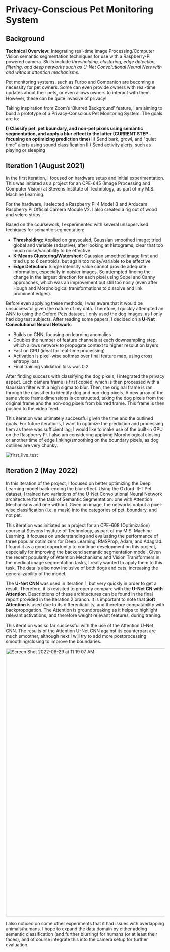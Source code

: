 # Privacy-Conscious Pet Monitoring System

## Background
**Technical Overview:** Integrating real-time Image Processing/Computer Vision semantic segmentation techniques for use with a Raspberry-Pi powered camera. Skills include _thresholding, clustering, edge detection, filtering, and deep networks such as U-Net Convolutional Neural Nets with and without attention mechanisms_. 

Pet monitoring systems, such as Furbo and Companion are becoming a necessity for pet owners. Some can even provide owners with real-time updates about their pets, or even allows owners to interact with them. However, these can be quite invasive of privacy!

Taking inspiration from Zoom’s ‘Blurred Background’ feature, I am aiming to build a prototype of a Privacy-Conscious Pet Monitoring System. The goals are to:

**I) Classify pet, pet boundary, and non-pet pixels using semantic segmentation, and apply a blur effect to the latter (CURRENT STEP - focusing on optimizing prediction time)**
II) Send bark, growl, and "quiet time" alerts using sound classification
III) Send activity alerts, such as playing or sleeping

## Iteration 1 (August 2021)
In the first iteration, I focused on hardware setup and initial experimentation. This was initiated as a project for an CPE-645 (Image Processing and Computer Vision) at Stevens Institute of Technology, as part of my M.S. Machine Learning. 

For the hardware, I selected a Raspberry Pi 4 Model B and Arducam Raspberry Pi Official Camera Module V2. I also created a rig out of wood and velcro strips. 

Based on the coursework, I experimented with several unsupervised techiques for semantic segmentation:

* **Thresholding:** Applied on grayscaled, Gaussian smoothed image; tried global and variable (adaptive); after looking at histograms, clear that too much noise/variability to be effective
* **K-Means Clustering/Watershed:** Gaussian smoothed image first and tried up to 6 centroids, but again too noisy/variable to be effective
* **Edge Detection:** Single intensity value cannot provide adequate information, especially in noisier images. So attempted finding the change in the largest direction for each pixel using Sobel and Canny approaches, which was an improvement but still too nosiy (even after Hough and Morphological transformations to dissolve and link prominent edges). 

Before even applying these methods, I was aware that it would be unsuccessful given the nature of my data. Therefore, I quickly attempted an ANN to using the Oxford Pets dataset. I only used the dog images, as I only had dog test subjects. After reading some papers, I decided on a **U-Net Convolutional Neural Network**:

* Builds on CNN, focusing on learning anomalies
* Doubles the number of feature channels at each downsampling step, which allows network to propogate context to higher resolution layers
* Fast on GPU (ideal for real-time processing)
* Activation is pixel-wise softmax over final feature map, using cross entropy loss
* Final training validation loss was 0.2

After finding success with classifying the dog pixels, I integrated the privacy aspect. Each camera frame is first copied, which is then processed with a Gaussian filter with a high sigma to blur. Then, the original frame is ran through the classifier to identify dog and non-dog pixels. A new array of the same video frame dimensions is constructed, taking the dog pixels from the original frame and the non-dog pixels from blurred frame. This frame is then pushed to the video feed.

This iteration was ultimately successful given the time and the outlined goals. For future iterations, I want to optimize the prediction and processing tiem as there was sufficient lag; I would like to make use of the built-in GPU on the Raspberry Pi. I also am considering applying Morphological closing or another time of edge linking/smoothing on the boundary pixels, as dog outlines are very chunky.


![first_live_test](https://user-images.githubusercontent.com/49654275/176474363-88048be3-ee95-4d3c-b88e-f023efb31ed9.jpg)


## Iteration 2 (May 2022)
In this iteration of the project, I focused on better optimizing the Deep Learning model back-ending the blur effect. Using the Oxford III-T Pet dataset, I trained two variations of the U-Net Convolutional Neural Network architecture for the task of Semantic Segmentation: one with Attention
Mechanisms and one without. Given an image, the networks output a pixel-wise classification (i.e. a mask) into the categories of pet, boundary, and not pet.

This iteration was initiated as a project for an CPE-608 (Optimization) course at Stevens Institute of Technology, as part of my M.S. Machine Learning. It focuses on understanding and evaluating the performance of three popular optimizers for Deep Learning: RMSProp, Adam, and Adagrad. I found it as a good opportunity to continue development on this project, especially for improving the backend semantic segmentation model. Given the recent popularity of Attention Mechanisms and Vision Transformers in the medical image segmentation tasks, I really wanted to apply them to this task. The data is also now inclusive of both dogs and cats, increasing the generalizability of the model. 

The **U-Net CNN** was used in Iteration 1, but very quickly in order to get a result. Therefore, it is revisited to properly compare with the **U-Net CN with Attention**. Descriptions of these architectures can be found in the final report provided in the Iteration 2 branch. It is important to note that **Soft Attention** is used due to its differentiability, and therefore compatability with backpropogation. The Attention is groundbreaking as it helps to highlight relevant activations, and therefore weight relevant features, during traning.

This iteration was so far successful with the use of the Attention U-Net CNN. The results of the Attention U-Net CNN against its counterpart are much smoother, although next I will try to add more postprocessing smoothing/closing to improve the boundaries. 

<img width="848" alt="Screen Shot 2022-06-29 at 11 19 07 AM" src="https://user-images.githubusercontent.com/49654275/176473648-3ed38260-29b6-49c7-8e6c-c8107cec7f6f.png">

I also noticed on some other experiments that it had issues with overlapping animals/humans. I hope to expand the data domain by either adding semantic classification (and further blurring) for humans (or at least their faces), and of course integrate this into the camera setup for further evaluation.
